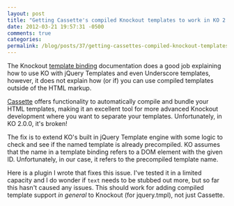 ```yaml
---
layout: post
title: "Getting Cassette's compiled Knockout templates to work in KO 2.0"
date: 2012-03-21 19:57:31 -0500
comments: true
categories:
permalink: /blog/posts/37/getting-cassettes-compiled-knockout-templates-to-w
---
```


The Knockout [template binding](http://knockoutjs.com/documentation/template-binding.html#note_4_dynamically_choosing_which_template_is_used) documentation does a good job explaining how to use KO with jQuery Templates and even Underscore templates, however, it does not explain how (or if) you can use compiled templates outside of the HTML markup.

[Cassette](http://getcassette.net/documentation/html-templates/knockoutjs-jquery-tmpl) offers functionality to automatically compile and bundle your HTML templates, making it an excellent tool for more advanced Knockout development where you want to separate your templates. Unfortunately, in KO 2.0.0, it's broken!

The fix is to extend KO's built in jQuery Template engine with some logic to check and see if the named template is already precompiled. KO assumes that the name in a template binding refers to a DOM element with the given ID. Unfortunately, in our case, it refers to the precompiled template name.

Here is a plugin I wrote that fixes this issue. I've tested it in a limited capacity and I do wonder if `text` needs to be stubbed out more, but so far this hasn't caused any issues. This should work for adding compiled template support *in general* to Knockout (for jquery.tmpl), not just Cassette.

<script src="https://gist.github.com/2151977.js?file=knockout.compiledTemplateSource.js"></script>